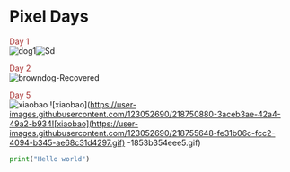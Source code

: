 
# Pixel Days

<font color='brown'>Day 1</font> <br/>
![dog1](https://user-images.githubusercontent.com/123052690/217288942-bef404e0-82a6-460a-99e5-0822fe991a2e.gif)![Sd](https://user-images.githubusercontent.com/123052690/217288961-3548fb8e-88fb-4459-9069-b19e134590a5.gif)

<font color='brown'>Day 2</font> <br/>
![browndog-Recovered](https://user-images.githubusercontent.com/123052690/217834331-c48baa21-f883-4daf-b943-bdb8a88ea44d.gif)

<font color='brown'>Day 5</font> <br/>
![xiaobao](https://user-images.githubusercontent.com/123052690/218749062-2bbb012d-a5ac-403c-b9cf-349ef4edf30e.gif)
![xiaobao](https://user-images.githubusercontent.com/123052690/218750880-3aceb3ae-42a4-49a2-b934![xiaobao](https://user-images.githubusercontent.com/123052690/218755648-fe31b06c-fcc2-4094-b345-ae68c31d4297.gif)
-1853b354eee5.gif)

 ``` python
 print("Hello world")

```
